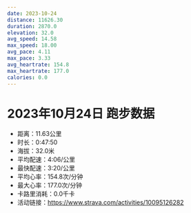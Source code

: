 ```yaml
---
date: 2023-10-24
distance: 11626.30
duration: 2870.0
elevation: 32.0
avg_speed: 14.58
max_speed: 18.00
avg_pace: 4.11
max_pace: 3.33
avg_heartrate: 154.8
max_heartrate: 177.0
calories: 0.0
---
```


# 2023年10月24日 跑步数据

- 距离：11.63公里
- 时长：0:47:50
- 海拔：32.0米
- 平均配速：4:06/公里
- 最快配速：3:20/公里
- 平均心率：154.8次/分钟
- 最大心率：177.0次/分钟
- 卡路里消耗：0.0千卡
- 活动链接：https://www.strava.com/activities/10095126282
